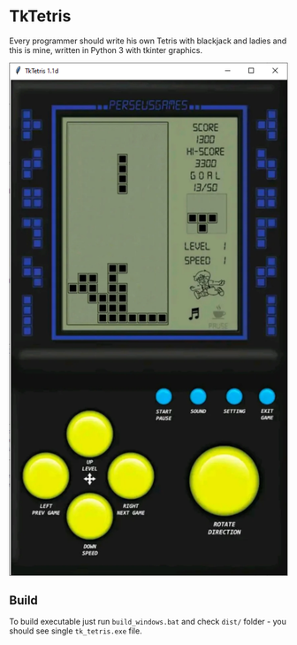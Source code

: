 # TkTetris
Every programmer should write his own Tetris with blackjack and ladies and this is mine, 
written in Python 3 with tkinter graphics.

![Alt text](/screenshots/classic_skin.png?raw=true)

## Build
To build executable just run `build_windows.bat` and check `dist/` folder - you should see single `tk_tetris.exe` file. 